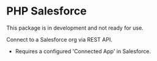 # PHP Salesforce

This package is in development and not ready for use.

Connect to a Salesforce org via REST API.
- Requires a configured 'Connected App' in Salesforce.